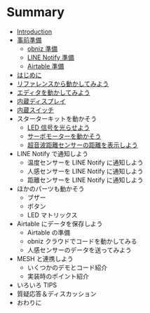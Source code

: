 # Summary

- [Introduction](README.md)
- [事前準備](00-preparation/README.md)
  - [obniz 準備](00-preparation/00-obniz.md)
  - [LINE Notify 準備](00-preparation/01-line-notify.md)
  - [Airtable 準備](00-preparation/02-airtable.md)
- [はじめに](01-introduction.md)
- [リファレンスから動かしてみよう](02-reference)
- [エディタを動かしてみよう](03-editor.md)
- [内蔵ディスプレイ](04-display.md)
- [内蔵スイッチ](05-switch.md)
- スターターキットを動かそう
  - [LED 信号を光らせよう](06-01-led.md)
  - [サーボモーターを動かそう](06-02-servo.md)
  - [超音波距離センサーの距離を表示しよう](06-03-ultra-sonic.md)
- LINE Notify で通知しよう
  - 温度センサーを LINE Notify に通知しよう
  - 人感センサーを LINE Notify に通知しよう
  - 距離センサーを LINE Notify に通知しよう
- ほかのパーツも動かそう
  - ブザー
  - ボタン
  - LED マトリックス
- Airtable にデータを保存しよう
  - Airtable の準備
  - obniz クラウドでコードを動かしてみる
  - 人感センサーのデータを送ってみよう
- MESH と連携しよう
  - いくつかのデモとコード紹介
  - 実装時のポイント紹介
- いろいろ TIPS
- 質疑応答＆ディスカッション
- おわりに